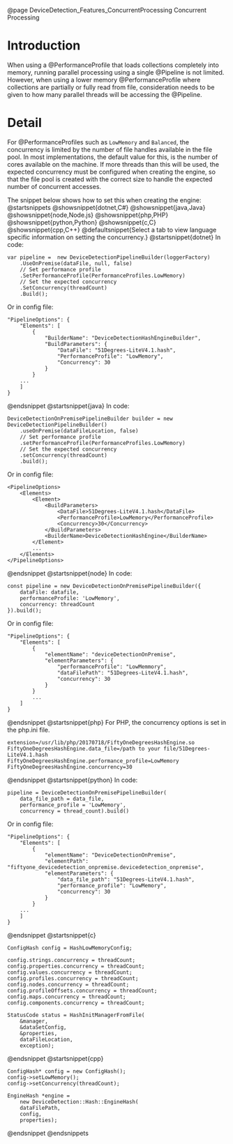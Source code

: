 @page DeviceDetection_Features_ConcurrentProcessing Concurrent Processing

# Introduction

When using a @PerformanceProfile that loads collections completely into memory, running parallel
processing using a single @Pipeline is not limited. However, when using a lower memory @PerformanceProfile
where collections are partially or fully read from file, consideration needs to be given to how
many parallel threads will be accessing the @Pipeline. 

# Detail

For @PerformanceProfiles such as `LowMemory` and `Balanced`, the concurrency is limited by the number
of file handles available in the file pool. In most implementations, the default value for this, is
the number of cores available on the machine. If more threads than this will be used, the expected
concurrency must be configured when creating the engine, so that
the file pool is created with the correct size to handle the expected number of concurrent accesses.

The snippet below shows how to set this when creating the engine:
@startsnippets
@showsnippet{dotnet,C#}
@showsnippet{java,Java}
@showsnippet{node,Node.js}
@showsnippet{php,PHP}
@showsnippet{python,Python}
@showsnippet{c,C}
@showsnippet{cpp,C++}
@defaultsnippet{Select a tab to view language specific information on setting the concurrency.}
@startsnippet{dotnet}
In code:
```{cs}
var pipeline =  new DeviceDetectionPipelineBuilder(loggerFactory)
    .UseOnPremise(dataFile, null, false)
    // Set performance profile
    .SetPerformanceProfile(PerformanceProfiles.LowMemory)
    // Set the expected concurrency
    .SetConcurrency(threadCount)
    .Build();
```
Or in config file:
```{json}
"PipelineOptions": {
    "Elements": [
        {
            "BuilderName": "DeviceDetectionHashEngineBuilder",
            "BuildParameters": {
                "DataFile": "51Degrees-LiteV4.1.hash",
                "PerformanceProfile": "LowMemory",
                "Concurrency": 30
            }
        }
    ...
    ]
}
```
@endsnippet
@startsnippet{java}
In code:
```{java}
DeviceDetectionOnPremisePipelineBuilder builder = new DeviceDetectionPipelineBuilder()
    .useOnPremise(dataFileLocation, false)
    // Set performance profile
    .setPerformanceProfile(PerformanceProfiles.LowMemory)
    // Set the expected concurrency
    .setConcurrency(threadCount)
    .build();
```
Or in config file:
```{xml}
<PipelineOptions>
    <Elements>
        <Element>
            <BuildParameters>
                <DataFile>51Degrees-LiteV4.1.hash</DataFile>
                <PerformanceProfile>LowMemory</PerformanceProfile>
                <Concurrency>30</Concurrency>
            </BuildParameters>
            <BuilderName>DeviceDetectionHashEngine</BuilderName>
        </Element>
        ...
    </Elements>
</PipelineOptions>
```
@endsnippet
@startsnippet{node}
In code:
```{js}
const pipeline = new DeviceDetectionOnPremisePipelineBuilder({
    dataFile: datafile,
    performanceProfile: 'LowMemory',
    concurrency: threadCount
}).build();
```
Or in config file:
```{json}
"PipelineOptions": {
    "Elements": [
        {
            "elementName": "deviceDetectionOnPremise",
            "elementParameters": {
                "performanceProfile": "LowMemmory",
                "dataFilePath": "51Degrees-LiteV4.1.hash",
                "concurrency": 30
            }
        }
        ...
    ]
}
```
@endsnippet
@startsnippet{php}
For PHP, the concurrency options is set in the php.ini file.
```
extension=/usr/lib/php/20170718/FiftyOneDegreesHashEngine.so
FiftyOneDegreesHashEngine.data_file=/path to your file/51Degrees-LiteV4.1.hash
FiftyOneDegreesHashEngine.performance_profile=LowMemory
FiftyOneDegreesHashEngine.concurrency=30
```
@endsnippet
@startsnippet{python}
In code:
```{py}
pipeline = DeviceDetectionOnPremisePipelineBuilder(
    data_file_path = data_file, 
    performance_profile = 'LowMemory', 
    concurrency = thread_count).build()
```
Or in config file:
```{json}
"PipelineOptions": {
    "Elements": [
        {
            "elementName": "DeviceDetectionOnPremise",
            "elementPath": "fiftyone_devicedetection_onpremise.devicedetection_onpremise",
            "elementParameters": {
                "data_file_path": "51Degrees-LiteV4.1.hash",
                "performance_profile": "LowMemory",
                "concurrency": 30
            }
        }
    ...
    ]
}
```
@endsnippet
@startsnippet{c}
```{c}
ConfigHash config = HashLowMemoryConfig;

config.strings.concurrency = threadCount;
config.properties.concurrency = threadCount;
config.values.concurrency = threadCount;
config.profiles.concurrency = threadCount;
config.nodes.concurrency = threadCount;
config.profileOffsets.concurrency = threadCount;
config.maps.concurrency = threadCount;
config.components.concurrency = threadCount;

StatusCode status = HashInitManagerFromFile(
    &manager,
    &dataSetConfig,
    &properties,
    dataFileLocation,
    exception);
```
@endsnippet
@startsnippet{cpp}
```{cpp}
ConfigHash* config = new ConfigHash();
config->setLowMemory();
config->setConcurrency(threadCount);

EngineHash *engine =
	new DeviceDetection::Hash::EngineHash(
	dataFilePath,
	config,
	properties);
```
@endsnippet
@endsnippets
